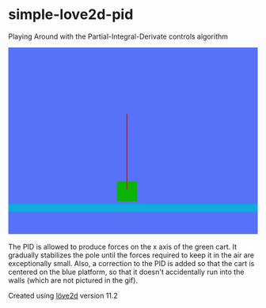# simple-love2d-pid
Playing Around with the Partial-Integral-Derivate controls algorithm

![demonstration gif](cartPolePid.gif)

The PID is allowed to produce forces on the x axis of the green cart.
It gradually stabilizes the pole until the forces required to keep it in the air are exceptionally small.
Also, a correction to the PID is added so that the cart is centered on the blue platform, so that it doesn't accidentally run
into the walls (which are not pictured in the gif).

Created using <a href="http://love2d.org" target="blank">löve2d</a> version 11.2
